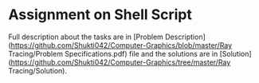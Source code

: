 # Assignment on Shell Script

Full description about the tasks are in [Problem Description](https://github.com/Shukti042/Computer-Graphics/blob/master/Ray Tracing/Problem Specifications.pdf) file and the solutions are in [Solution](https://github.com/Shukti042/Computer-Graphics/tree/master/Ray Tracing/Solution). 